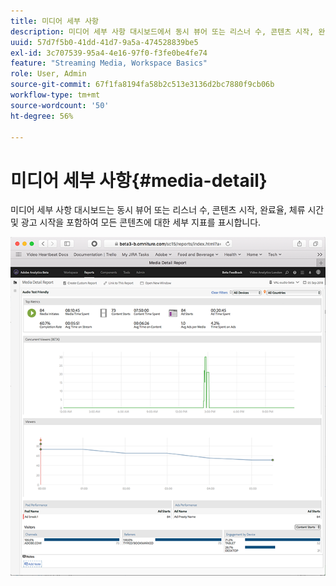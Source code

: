 ```yaml
---
title: 미디어 세부 사항
description: 미디어 세부 사항 대시보드에서 동시 뷰어 또는 리스너 수, 콘텐츠 시작, 완료율, 체류 시간 및 광고 시작에 대한 세부 지표를 확인합니다.
uuid: 57d7f5b0-41dd-41d7-9a5a-474528839be5
exl-id: 3c707539-95a4-4e16-97f0-f3fe0be4fe74
feature: "Streaming Media, Workspace Basics"
role: User, Admin
source-git-commit: 67f1fa8194fa58b2c513e3136d2bc7880f9cb06b
workflow-type: tm+mt
source-wordcount: '50'
ht-degree: 56%

---
```


# 미디어 세부 사항{#media-detail}

미디어 세부 사항 대시보드는 동시 뷰어 또는 리스너 수, 콘텐츠 시작, 완료율, 체류 시간 및 광고 시작을 포함하여 모든 콘텐츠에 대한 세부 지표를 표시합니다.

![](assets/media_detail.png)
